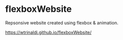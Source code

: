 # flexboxWebsite

Repsonsive website created using flexbox & animation.

https://wtrinaldi.github.io/flexboxWebsite/
